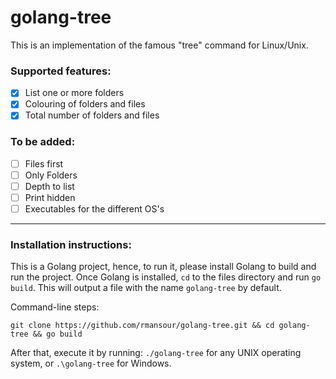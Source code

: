 # golang-tree
This is an implementation of the famous "tree" command for Linux/Unix.

### Supported features:
- [x] List one or more folders
- [x] Colouring of folders and files
- [x] Total number of folders and files

### To be added:
- [ ] Files first
- [ ] Only Folders
- [ ] Depth to list
- [ ] Print hidden
- [ ] Executables for the different OS's
---
### Installation instructions:

This is a Golang project, hence, to run it, please install Golang to build and run the project.
Once Golang is installed, `cd` to the files directory and run `go build`. This will output a file with the name `golang-tree` by default.

Command-line steps:
```
git clone https://github.com/rmansour/golang-tree.git && cd golang-tree && go build
```

After that, execute it by running: `./golang-tree` for any UNIX operating system, or `.\golang-tree` for Windows.
